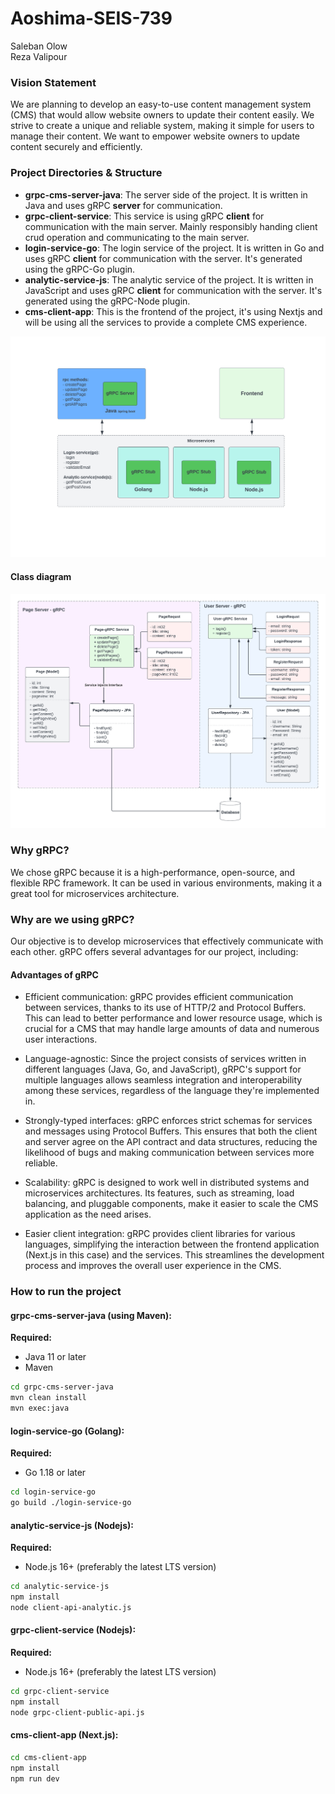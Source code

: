 # Aoshima-SEIS-739
Saleban Olow <br>
Reza Valipour

### Vision Statement

We are planning to develop an easy-to-use content management system (CMS) that would allow website owners to update their content easily. We strive to create a unique and reliable system, making it simple for users to manage their content. We want to empower website owners to update content securely and efficiently. 


### Project Directories & Structure
- <strong>grpc-cms-server-java</strong>: The server side of the project. It is written in Java and uses gRPC <strong>server</strong> for communication.
- <strong>grpc-client-service</strong>: This service is using gRPC <strong>client</strong> for communication with the main server. Mainly responsibly handing client crud operation and communicating to the main server.
- <strong>login-service-go</strong>: The login service of the project. It is written in Go and uses gRPC <strong>client</strong> for communication with the server. It's generated using the gRPC-Go plugin.
- <strong>analytic-service-js</strong>: The analytic service of the project. It is written in JavaScript and uses gRPC <strong>client</strong> for communication with the server. It's generated using the gRPC-Node plugin.
- <strong>cms-client-app</strong>: This is the frontend of the project, it's using Nextjs and will be using all the services to provide a complete CMS experience.

![Image description](./images/new_diagram.png)

#### Class diagram
![Image description](./diagrams/class_diagram/class-diagram.png)


### Why gRPC?
We chose gRPC because it is a high-performance, open-source, and flexible RPC framework. It can be used in various environments, making it a great tool for microservices architecture.


### Why are we using gRPC?
Our objective is to develop microservices that effectively communicate with each other. gRPC offers several advantages for our project, including:

#### Advantages of gRPC
- Efficient communication: gRPC provides efficient communication between services, thanks to its use of HTTP/2 and Protocol Buffers. This can lead to better performance and lower resource usage, which is crucial for a CMS that may handle large amounts of data and numerous user interactions.

- Language-agnostic: Since the project consists of services written in different languages (Java, Go, and JavaScript), gRPC's support for multiple languages allows seamless integration and interoperability among these services, regardless of the language they're implemented in.

- Strongly-typed interfaces: gRPC enforces strict schemas for services and messages using Protocol Buffers. This ensures that both the client and server agree on the API contract and data structures, reducing the likelihood of bugs and making communication between services more reliable.

- Scalability: gRPC is designed to work well in distributed systems and microservices architectures. Its features, such as streaming, load balancing, and pluggable components, make it easier to scale the CMS application as the need arises.

- Easier client integration: gRPC provides client libraries for various languages, simplifying the interaction between the frontend application (Next.js in this case) and the services. This streamlines the development process and improves the overall user experience in the CMS.


### How to run the project

#### grpc-cms-server-java (using Maven):
<strong>Required:</strong><br>
- Java 11 or later
- Maven

```bash
cd grpc-cms-server-java
mvn clean install
mvn exec:java
```

#### login-service-go (Golang):
<strong>Required:</strong><br>
- Go 1.18 or later

```bash
cd login-service-go
go build ./login-service-go
```

#### analytic-service-js (Nodejs):
<strong>Required:</strong><br>
- Node.js 16+ (preferably the latest LTS version)

```bash
cd analytic-service-js
npm install
node client-api-analytic.js
```

#### grpc-client-service (Nodejs):
<strong>Required:</strong><br>
- Node.js 16+ (preferably the latest LTS version)

```bash
cd grpc-client-service
npm install
node grpc-client-public-api.js
```

#### cms-client-app (Next.js):
```bash
cd cms-client-app
npm install
npm run dev
```

